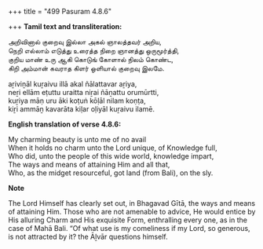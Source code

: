 +++
title = "499 Pasuram 4.8.6"

+++
**Tamil text and transliteration:**

அறிவினால் குறைவு இல்லா அகல் ஞாலத்தவர் அறிய,  
நெறி எல்லாம் எடுத்து உரைத்த நிறை ஞானத்து ஒருமூர்த்தி,  
குறிய மாண் உரு ஆகி கொடுங் கோளால் நிலம் கொண்ட,  
கிறி அம்மான் கவராத கிளர் ஒளியால் குறைவு இலமே.

aṟiviṉāl kuṟaivu illā akal ñālattavar aṟiya,  
neṟi ellām eṭuttu uraitta niṟai ñāṉattu orumūrtti,  
kuṟiya māṇ uru āki koṭuṅ kōḷāl nilam koṇṭa,  
kiṟi ammāṉ kavarāta kiḷar oḷiyāl kuṟaivu ilamē.

**English translation of verse 4.8.6:**

My charming beauty is unto me of no avail  
When it holds no charm unto the Lord unique, of Knowledge full,  
Who did, unto the people of this wide world, knowledge impart,  
The ways and means of attaining Him and all that,  
Who, as the midget resourceful, got land (from Bali), on the sly.

**Note**

The Lord Himself has clearly set out, in Bhagavad Gītā, the ways and means of attaining Him. Those who are not amenable to advice, He would entice by His alluring Charm and His exquisite Form, enthralling every one, as in the case of Mahā Bali. “Of what use is my comeliness if my Lord, so generous, is not attracted by it? the Āḻvār questions himself.


